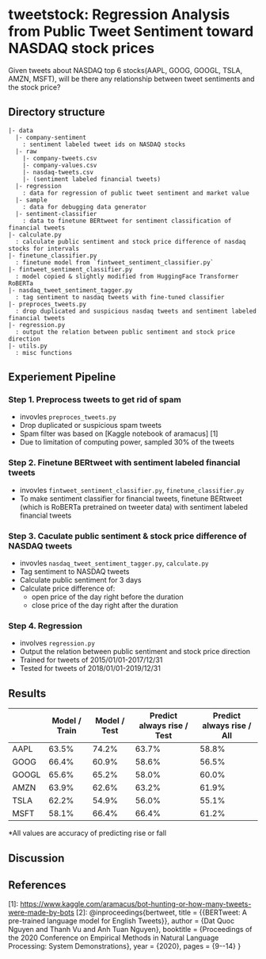 # tweetstock: Regression Analysis from Public Tweet Sentiment toward NASDAQ stock prices
Given tweets about NASDAQ top 6 stocks(AAPL, GOOG, GOOGL, TSLA, AMZN, MSFT), will be there any relationship between tweet sentiments and the stock price?

## Directory structure
```
|- data
  |- company-sentiment
    : sentiment labeled tweet ids on NASDAQ stocks
  |- raw
    |- company-tweets.csv
    |- company-values.csv
    |- nasdaq-tweets.csv
    |- (sentiment labeled financial tweets)
  |- regression
    : data for regression of public tweet sentiment and market value
  |- sample
    : data for debugging data generator
  |- sentiment-classifier
    : data to finetune BERtweet for sentiment classification of financial tweets
|- calculate.py
  : calculate public sentiment and stock price difference of nasdaq stocks for intervals 
|- finetune_classifier.py
  : finetune model from `fintweet_sentiment_classifier.py`
|- fintweet_sentiment_classifier.py
  : model copied & slightly modified from HuggingFace Transformer RoBERTa
|- nasdaq_tweet_sentiment_tagger.py
  : tag sentiment to nasdaq tweets with fine-tuned classifier
|- preproces_tweets.py
  : drop duplicated and suspicious nasdaq tweets and sentiment labeled financial tweets
|- regression.py
  : output the relation between public sentiment and stock price direction
|- utils.py
  : misc functions
```

## Experiement Pipeline
### Step 1. Preprocess tweets to get rid of spam
- invovles `preproces_tweets.py`
- Drop duplicated or suspicious spam tweets
- Spam filter was based on \[Kaggle notebook of aramacus] \[1]
- Due to limitation of computing power, sampled 30% of the tweets
### Step 2. Finetune BERtweet with sentiment labeled financial tweets
- invovles `fintweet_sentiment_classifier.py`, `finetune_classifier.py`
- To make sentiment classifier for financial tweets, finetune BERtweet (which is RoBERTa pretrained on tweeter data) with sentiment labeled financial tweets
### Step 3. Caculate public sentiment & stock price difference of NASDAQ tweets
- invovles `nasdaq_tweet_sentiment_tagger.py`, `calculate.py`
- Tag sentiment to NASDAQ tweets 
- Calculate public sentiment for 3 days
- Calculate price difference of: 
  - open price of the day right before the duration
  - close price of the day right after the duration
### Step 4. Regression 
- involves `regression.py`
- Output the relation between public sentiment and stock price direction
- Trained for tweets of 2015/01/01-2017/12/31
- Tested for tweets of 2018/01/01-2019/12/31

## Results
|       | Model / Train | Model / Test | Predict always rise / Test | Predict always rise / All |
|-------|---------------|--------------|----------------------------|---------------------------|
| AAPL  | 63.5%         | 74.2%        | 63.7%                      | 58.8%                     |
| GOOG  | 66.4%         | 60.9%        | 58.6%                      | 56.5%                     |
| GOOGL | 65.6%         | 65.2%        | 58.0%                      | 60.0%                     |
| AMZN  | 63.9%         | 62.6%        | 63.2%                      | 61.9%                     |
| TSLA  | 62.2%         | 54.9%        | 56.0%                      | 55.1%                     |
| MSFT  | 58.1%         | 66.4%        | 66.4%                      | 61.2%                     |

*All values are accuracy of predicting rise or fall 
## Discussion

## References
\[1]: https://www.kaggle.com/aramacus/bot-hunting-or-how-many-tweets-were-made-by-bots
\[2]:
@inproceedings{bertweet,
title     = {{BERTweet: A pre-trained language model for English Tweets}},
author    = {Dat Quoc Nguyen and Thanh Vu and Anh Tuan Nguyen},
booktitle = {Proceedings of the 2020 Conference on Empirical Methods in Natural Language Processing: System Demonstrations},
year      = {2020},
pages     = {9--14}
}